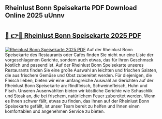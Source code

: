 ## Rheinlust Bonn Speisekarte PDF Download Online 2025 uUnnv

# <h2><a href="http://gc7mf0.nevu.top/?p=Rheinlust+Bonn+Speisekarte">🔗 👉🔴 Rheinlust Bonn Speisekarte 2025 PDF</a></h2>

[![Rheinlust Bonn Speisekarte 2025 PDF](https://i.imgur.com/dBaPXMq.png)](http://gc7mf0.nevu.top/?p=Rheinlust+Bonn+Speisekarte)
Auf der Rheinlust Bonn Speisekarte des Restaurants oder Cafés finden Sie nicht nur eine Liste der vorgeschlagenen Gerichte, sondern auch etwas, das für Ihren Geschmack köstlich und passend ist. Auf der Rheinlust Bonn Speisekarte unseres Restaurants finden Sie eine große Auswahl an leichten und frischen Salaten, die aus frischem Gemüse und Obst zubereitet werden. Für diejenigen, die Fleisch lieben, bieten wir eine umfangreiche Auswahl an Gerichten auf der Rheinlust Bonn Speisekarte an: Rindfleisch, Schweinefleisch, Huhn und Fisch. Unseren Auserwählten bieten wir köstliche Gerichte wie Schaschlik und Steak an, die bei frischem, natürlichem Feuer zubereitet werden. Wenn es Ihnen schwer fällt, etwas zu finden, das Ihnen auf der Rheinlust Bonn Speisekarte gefällt, ist unser Team bereit zu helfen und Ihnen einen komfortablen und angenehmen Service zu bieten.
